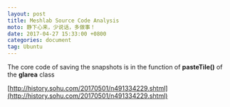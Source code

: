 ```yaml
---
layout: post
title: Meshlab Source Code Analysis
moto: 静下心来，少说话，多做事！
date: 2017-04-27 15:33:00 +0800
categories: document
tag: Ubuntu
---
```



The core code of saving the snapshots is in the function of **pasteTile()** of the **glarea** class

[http://history.sohu.com/20170501/n491334229.shtml](http://history.sohu.com/20170501/n491334229.shtml)
